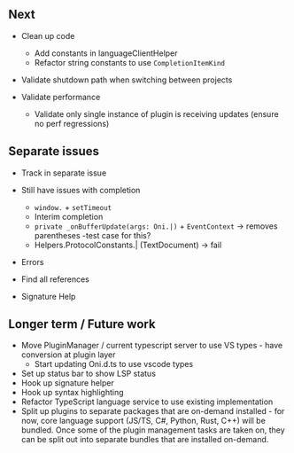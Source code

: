 ## Next

- Clean up code
    - Add constants in languageClientHelper
    - Refactor string constants to use `CompletionItemKind`

- Validate shutdown path when switching between projects

- Validate performance
    - Validate only single instance of plugin is receiving updates (ensure no perf regressions)

## Separate issues
- Track in separate issue
- Still have issues with completion
    - `window.` + `setTimeout`
    - Interim completion
    - `private _onBufferUpdate(args: Oni.|)` + `EventContext` -> removes parentheses
        -test case for this?
    - Helpers.ProtocolConstants.| (TextDocument) -> fail

- Errors
- Find all references
- Signature Help

## Longer term / Future work
- Move PluginManager / current typescript server to use VS types - have conversion at plugin layer
    - Start updating Oni.d.ts to use vscode types
- Set up status bar to show LSP status
- Hook up signature helper
- Hook up syntax highlighting
- Refactor TypeScript language service to use existing implementation
- Split up plugins to separate packages that are on-demand installed - for now, core language support (JS/TS, C#, Python, Rust, C++) will be bundled. Once some of the plugin management tasks are taken on, they can be split out into separate bundles that are installed on-demand.

